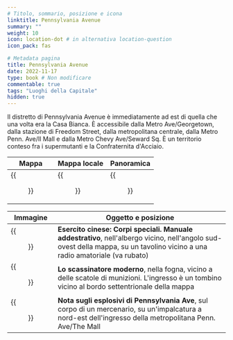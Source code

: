 ```yaml
---
# Titolo, sommario, posizione e icona
linktitle: Pennsylvania Avenue
summary: ""
weight: 10
icon: location-dot # in alternativa location-question
icon_pack: fas

# Metadata pagina
title: Pennsylvania Avenue
date: 2022-11-17
type: book # Non modificare
commentable: true
tags: "Luoghi della Capitale"
hidden: true
---
```




Il distretto di Pennsylvania Avenue è immediatamente ad est di quella che una volta era la Casa Bianca. È accessibile dalla Metro Ave/Georgetown, dalla stazione di Freedom Street, dalla metropolitana centrale, dalla Metro Penn. Ave/Il Mall e dalla  Metro Chevy Ave/Seward Sq. È un territorio conteso fra i supermutanti e la Confraternita d'Acciaio.

| Mappa | Mappa locale | Panoramica |
| ----- | ------------ | ---------- |
|  {{<figure src="Penn_Avenue_loc.webp">}} |  {{<figure src="Pennsylvania_Avenue_map.webp">}} | {{<figure src="Pennsylvania_Avenue.webp">}}  |

| Immagine | Oggetto e posizione |
| -------- | ------------------- |
| {{<figure src="FO3_CA_SOTM_Hotel.webp">}}  |  **Esercito cinese: Corpi speciali. Manuale addestrativo**, nell'albergo vicino, nell'angolo sud-ovest della mappa, su un tavolino vicino a una radio amatoriale (va rubato) |
|  {{<figure src="SS_sewer_Tumblers_Today.webp">}} | **Lo scassinatore moderno**, nella fogna, vicino a delle scatole di munizioni. L'ingresso è un tombino vicino al bordo settentrionale della mappa  |
|  {{<figure src="Explosives_note_mercenary.webp">}} | **Nota sugli esplosivi di Pennsylvania Ave**, sul corpo di un mercenario, su un'impalcatura a nord-est dell'ingresso della metropolitana Penn. Ave/The Mall  |

